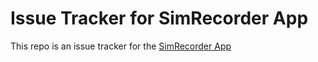 # Issue Tracker for SimRecorder App

This repo is an issue tracker for the [SimRecorder App](https://apps.apple.com/us/app/sim-recorder/id6447478371)

